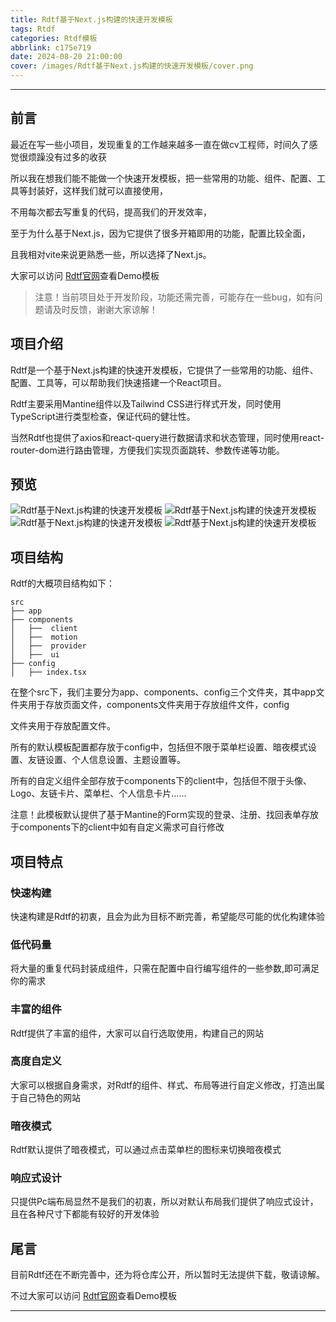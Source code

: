 ```yaml
---
title: Rdtf基于Next.js构建的快速开发模板
tags: Rtdf
categories: Rtdf模板
abbrlink: c175e719
date: 2024-08-20 21:00:00
cover: /images/Rdtf基于Next.js构建的快速开发模板/cover.png
---
```


---

## 前言

最近在写一些小项目，发现重复的工作越来越多一直在做cv工程师，时间久了感觉很烦躁没有过多的收获

所以我在想我们能不能做一个快速开发模板，把一些常用的功能、组件、配置、工具等封装好，这样我们就可以直接使用，

不用每次都去写重复的代码，提高我们的开发效率，

至于为什么基于Next.js，因为它提供了很多开箱即用的功能，配置比较全面，

且我相对vite来说更熟悉一些，所以选择了Next.js。

大家可以访问 [Rdtf官网](https://www.dawsons.love/)查看Demo模板

> 注意！当前项目处于开发阶段，功能还需完善，可能存在一些bug，如有问题请及时反馈，谢谢大家谅解！

## 项目介绍

Rdtf是一个基于Next.js构建的快速开发模板，它提供了一些常用的功能、组件、配置、工具等，可以帮助我们快速搭建一个React项目。

Rdtf主要采用Mantine组件以及Tailwind CSS进行样式开发，同时使用TypeScript进行类型检查，保证代码的健壮性。

当然Rdtf也提供了axios和react-query进行数据请求和状态管理，同时使用react-router-dom进行路由管理，方便我们实现页面跳转、参数传递等功能。


## 预览

![Rdtf基于Next.js构建的快速开发模板](/images/Rdtf基于Next.js构建的快速开发模板/1.png)
![Rdtf基于Next.js构建的快速开发模板](/images/Rdtf基于Next.js构建的快速开发模板/2.png)
![Rdtf基于Next.js构建的快速开发模板](/images/Rdtf基于Next.js构建的快速开发模板/3.png)
![Rdtf基于Next.js构建的快速开发模板](/images/Rdtf基于Next.js构建的快速开发模板/4.png)


## 项目结构

Rdtf的大概项目结构如下：

```
src
├── app
├── components
│   ├──  client
│   ├──  motion
│   ├──  provider
│   ├──  ui
├── config
│   ├── index.tsx

```
在整个src下，我们主要分为app、components、config三个文件夹，其中app文件夹用于存放页面文件，components文件夹用于存放组件文件，config

文件夹用于存放配置文件。

所有的默认模板配置都存放于config中，包括但不限于菜单栏设置、暗夜模式设置、友链设置、个人信息设置、主题设置等。

所有的自定义组件全部存放于components下的client中，包括但不限于头像、Logo、友链卡片、菜单栏、个人信息卡片......

注意！此模板默认提供了基于Mantine的Form实现的登录、注册、找回表单存放于components下的client中如有自定义需求可自行修改

## 项目特点

### 快速构建

快速构建是Rdtf的初衷，且会为此为目标不断完善，希望能尽可能的优化构建体验

### 低代码量

将大量的重复代码封装成组件，只需在配置中自行编写组件的一些参数,即可满足你的需求

### 丰富的组件

Rdtf提供了丰富的组件，大家可以自行选取使用，构建自己的网站

### 高度自定义

大家可以根据自身需求，对Rdtf的组件、样式、布局等进行自定义修改，打造出属于自己特色的网站

### 暗夜模式

Rdtf默认提供了暗夜模式，可以通过点击菜单栏的图标来切换暗夜模式

### 响应式设计

只提供Pc端布局显然不是我们的初衷，所以对默认布局我们提供了响应式设计，且在各种尺寸下都能有较好的开发体验


## 尾言

目前Rdtf还在不断完善中，还为将仓库公开，所以暂时无法提供下载，敬请谅解。

不过大家可以访问 [Rdtf官网](https://www.dawsons.love/)查看Demo模板

---